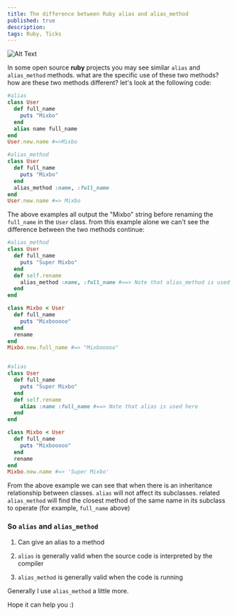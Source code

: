 ```yaml
---
title: The difference between Ruby alias and alias_method
published: true
description: 
tags: Ruby, Ticks
---
```

![Alt Text](https://dev-to-uploads.s3.amazonaws.com/i/xw9mkm972psx5f61xugs.jpg)

In some open source **ruby** projects  you may see similar `alias` and `alias_method` methods. what are the specific use of these two methods? how are these two methods different? let's look at the following code:

```ruby
#alias
class User
  def full_name
    puts "Mixbo"
  end
  alias name full_name
end
User.new.name #=>Mixbo

#alias_method
class User
  def full_name
    puts "Mixbo"
  end
  alias_method :name, :full_name
end
User.new.name #=> Mixbo
```

The above examples all output the "Mixbo" string before renaming the `full_name` in the `User` class. from this example alone we can't see the difference between the two methods continue:

```ruby
#alias_method
class User
  def full_name
    puts "Super Mixbo"
  end
  def self.rename
    alias_method :name, :full_name #==> Note that alias_method is used here
  end
end

class Mixbo < User
  def full_name
    puts "Mixbooooo"
  end
  rename
end
Mixbo.new.full_name #=> "Mixbooooo"


#alias
class User
  def full_name
    puts "Super Mixbo"
  end
  def self.rename
    alias :name :full_name #==> Note that alias is used here
  end
end

class Mixbo < User
  def full_name
    puts "Mixbooooo"
  end
  rename
end
Mixbo.new.name #=> 'Super Mixbo'

```

From the above example we can see that when there is an inheritance relationship between classes. `alias` will not affect its subclasses. related `alias_method` will find the closest method of the same name in its subclass to operate (for example, `full_name` above)

### So `alias` and `alias_method`

  1. Can give an alias to a method

  2. `alias` is generally valid when the source code is interpreted by the compiler

  3. `alias_method` is generally valid when the code is running

Generally I use `alias_method` a little more.

Hope it can help you :)
